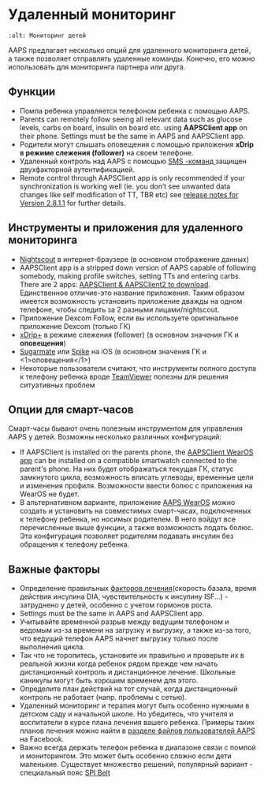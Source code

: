 # Удаленный мониторинг

```{image} ../images/KidsMonitoring.png
:alt: Мониторинг детей
```

AAPS предлагает несколько опций для удаленного мониторинга детей, а также позволяет отправлять удаленные команды. Конечно, его можно использовать для мониторинга партнера или друга.

## Функции

- Помпа ребенка управляется телефоном ребенка с помощью AAPS.
- Parents can remotely follow seeing all relevant data such as glucose levels, carbs on board, insulin on board etc. using **AAPSClient app** on their phone. Settings must be the same in AAPS and AAPSClient app.
- Родители могут слышать оповещения с помощью приложения **xDrip в режиме слежения (follower)** на своем телефоне.
- Удаленный контроль над AAPS с помощью [SMS -команд ](../Children/SMS-Commands.md) защищен двухфакторной аутентификацией.
- Remote control through AAPSClient app is only recommended if your synchronization is working well (ie. you don’t see unwanted data changes like self modification of TT, TBR etc) see [release notes for Version 2.8.1.1](Releasenotes-important-hints-2-8-1-1) for further details.

## Инструменты и приложения для удаленного мониторинга

- [Nightscout](https://nightscout.github.io/) в интернет-браузере (в основном отображение данных)
- AAPSClient app is a stripped down version of AAPS capable of following somebody, making profile switches, setting TTs and entering carbs. There are 2 apps:  [AAPSClient & AAPSClient2 to download](https://github.com/nightscout/AndroidAPS/releases/). Единственное отличие-это название приложения. Таким образом имеется возможность установить приложение дважды на одном телефоне, чтобы следить за 2 разными лицами/nightscout.
- Приложение Dexcom Follow, если вы используете оригинальное приложение Dexcom (только ГК)
- [xDrip+](../Configuration/xdrip.md) в режиме слежения (follower) (в основном значения ГК и **оповещения**)
- [Sugarmate](https://sugarmate.io/) или [Spike](https://spike-app.com/) на iOS (в основном значения ГК и <1>оповещения</1>)
- Некоторые пользователи считают, что инструменты полного доступа к телефону ребенка вроде [TeamViewer](https://www.teamviewer.com/) полезны для решения ситуативных проблем

## Опции для смарт-часов

Смарт-часы бывают очень полезным инструментом для управления AAPS у детей. Возможны несколько различных конфигураций:

- If AAPSClient is installed on the parents phone, the [AAPSClient WearOS app](https://github.com/nightscout/AndroidAPS/releases/) can be installed on a compatible smartwatch connected to the parent's phone. На них будет отображаться текущая ГК, статус замкнутого цикла, возможность вписать углеводы, временные цели и изменения профиля. Возможности ввести болюс с приложения на WearOS не будет.
- В альтернативном варианте, приложение [AAPS WearOS](https://androidaps.readthedocs.io/en/latest/Configuration/Watchfaces.html) можно создать и установить на совместимых смарт-часах, подключенных к телефону ребенка, но носимых родителем. В него войдут все перечисленные выше функции, а также возможность подать болюс. Эта конфигурация позволяет родителям подавать инсулин без обращения к телефону ребенка.

## Важные факторы

- Определение правильных [факторов лечения](FAQ-how-to-begin)(скорость базала, время действия инсулина DIA, чувствительность к инсулину ISF...) - затруднено у детей, особенно с учетом гормонов роста.
- Settings must be the same in AAPS and AAPSClient app.
- Учитывайте временной разрыв между ведущим телефоном и ведомым из-за времени на загрузку и выгрузку, а также из-за того, что ведущий телефон AAPS начнет выгрузку только после выполнения цикла.
- Так что не торопитесь, установите их правильно и проверьте их в реальной жизни когда ребенок рядом прежде чем начать дистанционный контроль и дистанционное лечение. Школьные каникулы могут быть хорошим временем для этого.
- Определите план действий на тот случай, когда дистанционный контроль не работает (напр. проблемы с сетью).
- Удаленный мониторинг и терапия могут быть особенно нужными в детском саду и начальной школе. Но убедитесь, что учителя и воспитатели в курсе плана лечения вашего ребенка. Примеры таких планов лечения можно найти в [разделе файлов пользователей AAPS](https://www.facebook.com/groups/AndroidAPSUsers/files/) на Facebook.
- Важно всегда держать телефон ребенка в диапазоне связи с помпой и мониторингом. Это может быть особенно сложно если дети маленькие. Существует множество решений, популярный вариант - специальный пояс [SPI Belt](https://spibelt.com/collections/kids-belts)
